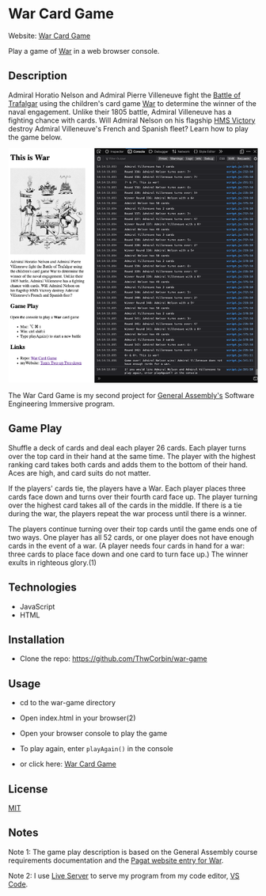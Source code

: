 # War Card Game

Website: [War Card Game](https://thwcorbin.github.io/war-game/ "Tom's War card game")

Play a game of [War](https://www.pagat.com/war/war.html "Pagat entry for War card game") in a web browser console.

## Description

Admiral Horatio Nelson and Admiral Pierre Villeneuve fight the [Battle of Trafalgar](https://www.britannica.com/event/Battle-of-Trafalgar-European-history "Encyclopedia Britannica entry for the Battle of Trafalgar") using the children's card game [War](https://www.pagat.com/war/war.html "Pagat entry for War card game") to determine the winner of the naval engagement. Unlike their 1805 battle, Admiral Villeneuve has a fighting chance with cards. Will Admiral Nelson on his flagship [HMS Victory](https://www.britannica.com/topic/Victory-British-ship "Encyclopedia Britannica entry for the HMS Victory") destroy Admiral Villeneuve's French and Spanish fleet? Learn how to play the game below.

![War Card Game screenshot](./war-screenshot.png "War in the console")

The War Card Game is my second project for [General Assembly's](https://generalassemb.ly/ "General Assembly homepage") Software Engineering Immersive program.

## Game Play

Shuffle a deck of cards and deal each player 26 cards. Each player turns over the top card in their hand at the same time. The player with the highest ranking card takes both cards and adds them to the bottom of their hand. Aces are high, and card suits do not matter.

If the players' cards tie, the players have a War. Each player places three cards face down and turns over their fourth card face up. The player turning over the highest card takes all of the cards in the middle. If there is a tie during the war, the players repeat the war process until there is a winner.

The players continue turning over their top cards until the game ends one of two ways. One player has all 52 cards, or one player does not have enough cards in the event of a war. (A player needs four cards in hand for a war: three cards to place face down and one card to turn face up.) The winner exults in righteous glory.(1)

## Technologies

- JavaScript
- HTML

## Installation

- Clone the repo: https://github.com/ThwCorbin/war-game

## Usage

- cd to the war-game directory
- Open index.html in your browser(2)
- Open your browser console to play the game
- To play again, enter `playAgain()` in the console

- or click here: [War Card Game](https://thwcorbin.github.io/war-game/ "Tom's War card game")

## License

[MIT](LICENSE.txt "MIT License text file")

## Notes

Note 1: The game play description is based on the General Assembly course requirements documentation and the [Pagat website entry for War](https://www.pagat.com/war/war.html "Pagat entry for War card game").

Note 2: I use [Live Server](https://marketplace.visualstudio.com/items?itemName=ritwickdey.LiveServer "Live Server extension") to serve my program from my code editor, [VS Code](https://code.visualstudio.com/ "Visual Studio Code editor").
